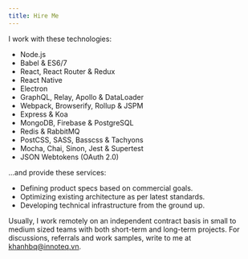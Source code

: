 ```yaml
---
title: Hire Me
---
```


I work with these technologies:

* Node.js
* Babel & ES6/7
* React, React Router & Redux
* React Native
* Electron
* GraphQL, Relay, Apollo & DataLoader
* Webpack, Browserify, Rollup & JSPM
* Express & Koa
* MongoDB, Firebase & PostgreSQL
* Redis & RabbitMQ
* PostCSS, SASS, Basscss & Tachyons
* Mocha, Chai, Sinon, Jest & Supertest
* JSON Webtokens (OAuth 2.0)

...and provide these services:

* Defining product specs based on commercial goals.
* Optimizing existing architecture as per latest standards.
* Developing technical infrastructure from the ground up.

Usually, I work remotely on an independent contract basis in small to medium sized teams with both short-term and long-term projects. For discussions, referrals and work samples, write to me at [khanhbq@innoteq.vn](mailto:khanhbq@innoteq.vn).

